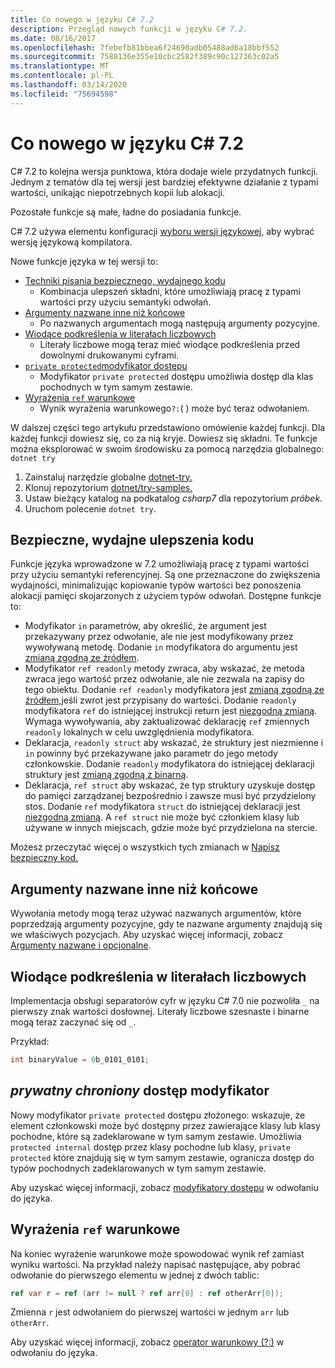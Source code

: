 ```yaml
---
title: Co nowego w języku C# 7.2
description: Przegląd nowych funkcji w języku C# 7.2.
ms.date: 08/16/2017
ms.openlocfilehash: 7febefb81bbea6f24690adb05488ad6a18bbf552
ms.sourcegitcommit: 7588136e355e10cbc2582f389c90c127363c02a5
ms.translationtype: MT
ms.contentlocale: pl-PL
ms.lasthandoff: 03/14/2020
ms.locfileid: "75694598"
---
```

# <a name="whats-new-in-c-72"></a>Co nowego w języku C# 7.2

C# 7.2 to kolejna wersja punktowa, która dodaje wiele przydatnych funkcji.
Jednym z tematów dla tej wersji jest bardziej efektywne działanie z typami wartości, unikając niepotrzebnych kopii lub alokacji.

Pozostałe funkcje są małe, ładne do posiadania funkcje.

C# 7.2 używa elementu konfiguracji [wyboru wersji językowej,](../language-reference/configure-language-version.md) aby wybrać wersję językową kompilatora.

Nowe funkcje języka w tej wersji to:

- [Techniki pisania bezpiecznego, wydajnego kodu](#safe-efficient-code-enhancements)
  - Kombinacja ulepszeń składni, które umożliwiają pracę z typami wartości przy użyciu semantyki odwołań.
- [Argumenty nazwane inne niż końcowe](#non-trailing-named-arguments)
  - Po nazwanych argumentach mogą następują argumenty pozycyjne.
- [Wiodące podkreślenia w literałach liczbowych](#leading-underscores-in-numeric-literals)
  - Literały liczbowe mogą teraz mieć wiodące podkreślenia przed dowolnymi drukowanymi cyframi.
- [`private protected`modyfikator dostępu](#private-protected-access-modifier)
  - Modyfikator `private protected` dostępu umożliwia dostęp dla klas pochodnych w tym samym zestawie.
- [Wyrażenia `ref` warunkowe](#conditional-ref-expressions)
  - Wynik wyrażenia warunkowego`?:`( ) może być teraz odwołaniem.

W dalszej części tego artykułu przedstawiono omówienie każdej funkcji. Dla każdej funkcji dowiesz się, co za nią kryje. Dowiesz się składni. Te funkcje można eksplorować w swoim środowisku za pomocą narzędzia globalnego: `dotnet try`

1. Zainstaluj narzędzie globalne [dotnet-try.](https://github.com/dotnet/try/blob/master/README.md#setup)
1. Klonuj repozytorium [dotnet/try-samples.](https://github.com/dotnet/try-samples)
1. Ustaw bieżący katalog na podkatalog *csharp7* dla repozytorium *próbek.*
1. Uruchom polecenie `dotnet try`.

## <a name="safe-efficient-code-enhancements"></a>Bezpieczne, wydajne ulepszenia kodu

Funkcje języka wprowadzone w 7.2 umożliwiają pracę z typami wartości przy użyciu semantyki referencyjnej. Są one przeznaczone do zwiększenia wydajności, minimalizując kopiowanie typów wartości bez ponoszenia alokacji pamięci skojarzonych z użyciem typów odwołań. Dostępne funkcje to:

- Modyfikator `in` parametrów, aby określić, że argument jest przekazywany przez odwołanie, ale nie jest modyfikowany przez wywoływaną metodę. Dodanie `in` modyfikatora do argumentu jest [zmianą zgodną ze źródłem](version-update-considerations.md#source-compatible-changes).
- Modyfikator `ref readonly` metody zwraca, aby wskazać, że metoda zwraca jego wartość przez odwołanie, ale nie zezwala na zapisy do tego obiektu. Dodanie `ref readonly` modyfikatora jest [zmianą zgodną ze źródłem,](version-update-considerations.md#source-compatible-changes)jeśli zwrot jest przypisany do wartości. Dodanie `readonly` modyfikatora `ref` do istniejącej instrukcji return jest [niezgodną zmianą](version-update-considerations.md#incompatible-changes). Wymaga wywoływania, aby zaktualizować deklarację `ref` zmiennych `readonly` lokalnych w celu uwzględnienia modyfikatora.
- Deklaracja, `readonly struct` aby wskazać, że struktury jest niezmienne i `in` powinny być przekazywane jako parametr do jego metody członkowskie. Dodanie `readonly` modyfikatora do istniejącej deklaracji struktury jest [zmianą zgodną z binarną](version-update-considerations.md#binary-compatible-changes).
- Deklaracja, `ref struct` aby wskazać, że typ struktury uzyskuje dostęp do pamięci zarządzanej bezpośrednio i zawsze musi być przydzielony stos. Dodanie `ref` modyfikatora `struct` do istniejącej deklaracji jest [niezgodną zmianą](version-update-considerations.md#incompatible-changes). A `ref struct` nie może być członkiem klasy lub używane w innych miejscach, gdzie może być przydzielona na stercie.

Możesz przeczytać więcej o wszystkich tych zmianach w [Napisz bezpieczny kod.](../write-safe-efficient-code.md)

## <a name="non-trailing-named-arguments"></a>Argumenty nazwane inne niż końcowe

Wywołania metody mogą teraz używać nazwanych argumentów, które poprzedzają argumenty pozycyjne, gdy te nazwane argumenty znajdują się we właściwych pozycjach. Aby uzyskać więcej informacji, zobacz [Argumenty nazwane i opcjonalne](../programming-guide/classes-and-structs/named-and-optional-arguments.md).

## <a name="leading-underscores-in-numeric-literals"></a>Wiodące podkreślenia w literałach liczbowych

Implementacja obsługi separatorów cyfr w języku C# 7.0 nie pozwoliła `_` na pierwszy znak wartości dosłownej. Literały liczbowe szesnaste i binarne mogą teraz zaczynać się od `_`.

Przykład:

```csharp
int binaryValue = 0b_0101_0101;
```

## <a name="private-protected-access-modifier"></a>*prywatny chroniony* dostęp modyfikator

Nowy modyfikator `private protected` dostępu złożonego: wskazuje, że element członkowski może być dostępny przez zawierające klasy lub klasy pochodne, które są zadeklarowane w tym samym zestawie. Umożliwia `protected internal` dostęp przez klasy pochodne lub klasy, `private protected` które znajdują się w tym samym zestawie, ogranicza dostęp do typów pochodnych zadeklarowanych w tym samym zestawie.

Aby uzyskać więcej informacji, zobacz [modyfikatory dostępu](../language-reference/keywords/access-modifiers.md) w odwołaniu do języka.

## <a name="conditional-ref-expressions"></a>Wyrażenia `ref` warunkowe

Na koniec wyrażenie warunkowe może spowodować wynik ref zamiast wyniku wartości. Na przykład należy napisać następujące, aby pobrać odwołanie do pierwszego elementu w jednej z dwóch tablic:

```csharp
ref var r = ref (arr != null ? ref arr[0] : ref otherArr[0]);
```

Zmienna `r` jest odwołaniem do pierwszej wartości w jednym `arr` lub `otherArr`.

Aby uzyskać więcej informacji, zobacz [operator warunkowy (?:)](../language-reference/operators/conditional-operator.md) w odwołaniu do języka.
